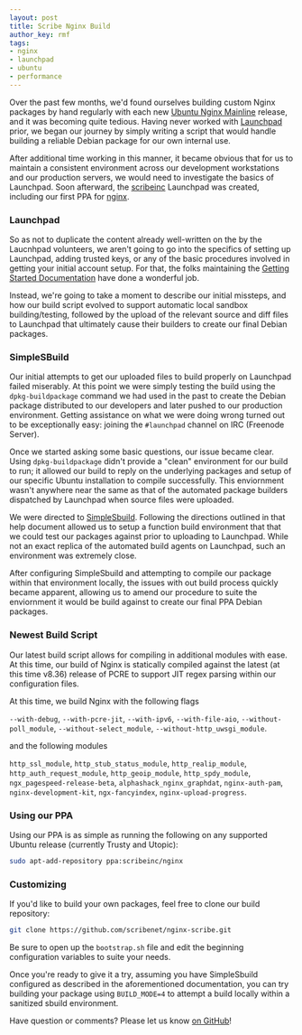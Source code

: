 ```yaml
---
layout: post
title: Scribe Nginx Build
author_key: rmf
tags:
- nginx
- launchpad
- ubuntu
- performance
---
```


Over the past few months, we'd found ourselves building custom Nginx packages by hand regularly with
each new [Ubuntu Nginx Mainline](http://ppa.launchpad.net/nginx/development/ubuntu) release, and it
was becoming quite tedious. Having never worked with [Launchpad](http://launchpad.net) prior, we began
our journey by simply writing a script that would handle building a reliable Debian package for our own 
internal use.

After additional time working in this manner, it became obvious that for us to maintain a consistent 
environment across our development workstations and our production servers, we would need to investigate
the basics of Launchpad. Soon afterward, the [scribeinc](launchpad.net/~scribeinc) Launchpad was created,
including our first PPA for [nginx](https://launchpad.net/~scribeinc/+archive/ubuntu/nginx).

### Launchpad

So as not to duplicate the content already well-written on the by the Laucnhpad volunteers, we aren't 
going to go into the specifics of setting up Launchpad, adding trusted keys, or any of the basic procedures
involved in getting your initial account setup. For that, the folks maintaining the [Getting Started Documentation](https://help.launchpad.net/Packaging/SourceBuilds/GettingStarted)
have done a wonderful job.

Instead, we're going to take a moment to describe our initial missteps, and how our build script evolved 
to support automatic local sandbox building/testing, followed by the upload of the relevant source and 
diff files to Launchpad that ultimately cause their builders to create our final Debian packages.

### SimpleSBuild

Our initial attempts to get our uploaded files to build properly on Launchpad failed miserably. At this 
point we were simply testing the build using the `dpkg-buildpackage` command we had used in the past to 
create the Debian package distributed to our developers and later pushed to our production environment.
Getting assistance on what we were doing wrong turned out to be exceptionally easy: joining the `#launchpad`
channel on IRC (Freenode Server).

Once we started asking some basic questions, our issue became clear. Using `dpkg-buildpackage` didn't 
provide a "clean" environment for our build to run; it allowed our build to reply on the underlying 
packages and setup of our specific Ubuntu installation to compile successfully. This enviornment wasn't 
anywhere near the same as that of the automated package builders dispatched by Launchpad when source files
were uploaded.

We were directed to [SimpleSbuild](https://wiki.ubuntu.com/SimpleSbuild). Following the directions outlined
in that help document allowed us to setup a function build environment that that we could test our packages
against prior to uploading to Launchpad. While not an exact replica of the automated build agents on Launchpad,
such an environment was extremely close.

After configuring SimpleSbuild and attempting to compile our package within that environment locally, 
the issues with out build process quickly became apparent, allowing us to amend our procedure to suite
the enviornment it would be build against to create our final PPA Debian packages.

### Newest Build Script

Our latest build script allows for compiling in additional modules with ease. At this time, our build of
Nginx is statically compiled against the latest (at this time v8.36) release of PCRE to support JIT regex
parsing within our configuration files.

At this time, we build Nginx with the following flags

`--with-debug`, `--with-pcre-jit`, `--with-ipv6`, `--with-file-aio`, `--without-poll_module`, `--without-select_module`, `--without-http_uwsgi_module`. 

and the following modules

`http_ssl_module`, `http_stub_status_module`, `http_realip_module`, `http_auth_request_module`, `http_geoip_module`, `http_spdy_module`, `ngx_pagespeed-release-beta`, `alphashack_nginx_graphdat`, `nginx-auth-pam`, `nginx-development-kit`, `ngx-fancyindex`, `nginx-upload-progress`.

### Using our PPA

Using our PPA is as simple as running the following on any supported Ubuntu release (currently Trusty and Utopic):

```bash
sudo apt-add-repository ppa:scribeinc/nginx
```

### Customizing

If you'd like to build your own packages, feel free to clone our build repository:

```bash
git clone https://github.com/scribenet/nginx-scribe.git
```

Be sure to open up the `bootstrap.sh` file and edit the beginning configuration variables to suite your needs. 

Once you're ready to give it a try, assuming you have SimpleSbuild configured as described in the aforementioned documentation, you
can try building your package using `BUILD_MODE=4` to attempt a build locally within a sanitized sbuild environment.

Have question or comments? Please let us know [on GitHub](https://github.com/scribenet/nginx-scribe/issues)!